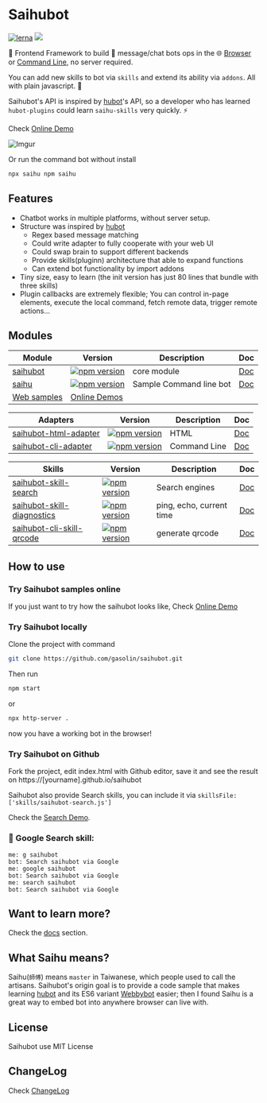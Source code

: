 # Saihubot

[![lerna](https://img.shields.io/badge/maintained%20with-lerna-cc00ff.svg)](https://lerna.js.org/) [![](https://github.com/gasolin/saihubot/workflows/Lint%20Action/badge.svg)](https://github.com/gasolin/saihubot/actions?query=workflow%3A%22Lint+Action%22)

:robot: Frontend Framework to build :speech_balloon: message/chat bots ops in the :globe_with_meridians: [Browser](https://gasolin.github.io/saihubot/) or [Command Line](https://www.npmjs.com/package/saihu), no server required.

You can add new skills to bot via `skills` and extend its ability via `addons`. All with plain javascript. :clap:

Saihubot's API is inspired by [hubot](https://github.com/github/hubot/)'s API, so a developer who has learned `hubot-plugins` could learn `saihu-skills` very quickly. :zap:

Check [Online Demo](https://gasolin.github.io/saihubot/)

![Imgur](https://i.imgur.com/zoLMvTG.png)

Or run the command bot without install

```sh
npx saihu npm saihu
```

## Features

* Chatbot works in multiple platforms, without server setup.
* Structure was inspired by [hubot](https://github.com/github/hubot/)
  * Regex based message matching
  * Could write adapter to fully cooperate with your web UI
  * Could swap brain to support different backends
  * Provide skills(pluginn) architecture that able to expand functions
  * Can extend bot functionality by import addons
* Tiny size, easy to learn (the init version has just 80 lines that bundle with three skills)
* Plugin callbacks are extremely flexible; You can control in-page elements, execute the local command, fetch remote data, trigger remote actions...

## Modules

| Module  | Version | Description | Doc |
| --------|---------|-------------|-----|
| [saihubot](https://github.com/gasolin/saihubot/tree/gh-pages/packages/saihubot#readme) | [![npm version](https://badge.fury.io/js/saihubot.svg)](https://www.npmjs.com/package/saihubot) | core module|[Doc](http://gasolin.idv.tw/saihubot/docs/saihubot/) |
| [saihu](https://github.com/gasolin/saihubot/tree/gh-pages/packages/cli#readme) | [![npm version](https://badge.fury.io/js/saihu.svg)](https://www.npmjs.com/package/saihu) | Sample Command line bot |[Doc](http://gasolin.idv.tw/saihubot/docs/saihu) |
| [Web samples](https://github.com/gasolin/saihubot/tree/gh-pages/samples) | [Online Demos](https://gasolin.github.io/saihubot/) | |

| Adapters | Version | Description | Doc |
| --------|---------|-------------|-----|
|[saihubot-html-adapter](https://github.com/gasolin/saihubot/tree/gh-pages/packages/html-adapter#readme) |[![npm version](https://www.npmjs.com/package/saihubot-html-adapter.svg)](https://badge.fury.io/js/saihubot-html-adapter) |HTML |[Doc](http://gasolin.idv.tw/saihubot/docs/saihubot-html-adapter) |
|[saihubot-cli-adapter](https://github.com/gasolin/saihubot/tree/gh-pages/packages/cli-adapter#readme) |[![npm version](https://www.npmjs.com/package/saihubot-cli-adapter.svg)](https://badge.fury.io/js/saihubot-cli-adapter) |Command Line |[Doc](http://gasolin.idv.tw/saihubot/docs/saihubot-cli-adapter) |

| Skills | Version | Description | Doc |
| --------|---------|-------------|-----|
|[saihubot-skill-search](https://github.com/gasolin/saihubot/tree/gh-pages/packages/skill-search#readme) |[![npm version](https://badge.fury.io/js/saihubot-skill-search.svg)](https://www.npmjs.com/package/saihubot-skill-search) | Search engines |[Doc](http://gasolin.idv.tw/saihubot/docs/saihubot-skill-search) |
|[saihubot-skill-diagnostics](https://github.com/gasolin/saihubot/tree/gh-pages/packages/skill-diagnostics#readme) |[![npm version](https://badge.fury.io/js/saihubot-skill-diagnostics.svg)](https://www.npmjs.com/package/saihubot-skill-diagnostics) | ping, echo, current time | [Doc](http://gasolin.idv.tw/saihubot/docs/saihubot-skill-diagnostics) |
|[saihubot-cli-skill-qrcode](https://github.com/gasolin/saihubot/tree/gh-pages/packages/cli-skill-qrcode#readme) |[![npm version](https://badge.fury.io/js/saihubot-cli-skill-qrcode.svg)](https://www.npmjs.com/package/saihubot-cli-skill-qrcode) | generate qrcode | [Doc](http://gasolin.idv.tw/saihubot/docs/saihubot-cli-skill-qrcode) |

## How to use

### Try Saihubot samples online

If you just want to try how the saihubot looks like, Check [Online Demo](https://gasolin.github.io/saihubot/)

### Try Saihubot locally

Clone the project with command

```sh
git clone https://github.com/gasolin/saihubot.git
```

Then run


```sh
npm start
```

or

```sh
npx http-server .
```

now you have a working bot in the browser!

### Try Saihubot on Github

Fork the project, edit index.html with Github editor, save it and see the result on https://[yourname].github.io/saihubot


Saihubot also provide Search skills, you can include it via `skillsFile: ['skills/saihubot-search.js']`

Check the [Search Demo](https://gasolin.github.io/saihubot/samples/search).

### :mag_right: Google Search skill:

```
me: g saihubot
bot: Search saihubot via Google
me: google saihubot
bot: Search saihubot via Google
me: search saihubot
bot: Search saihubot via Google
```

## Want to learn more?

Check the [docs](https://github.com/gasolin/saihubot/tree/gh-pages/docs) section.

## What Saihu means?

Saihu(`師傅`) means `master` in Taiwanese, which people used to call the artisans.
Saihubot's origin goal is to provide a code sample that makes learning [hubot](https://github.com/github/hubot/) and its ES6 variant [Webbybot](https://github.com/gasolin/webbybot/) easier; then I found Saihu is a great way to embed bot into anywhere browser can live with.

## License

Saihubot use MIT License

## ChangeLog

Check [ChangeLog](CHANGELOG.md)
